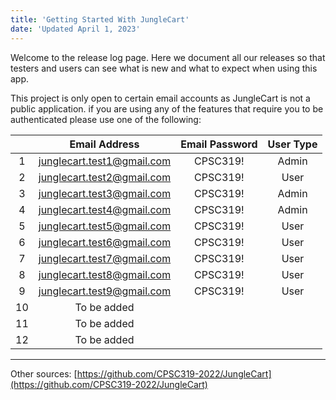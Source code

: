 ```yaml
---
title: 'Getting Started With JungleCart'
date: 'Updated April 1, 2023'
---
```


Welcome to the release log page.
Here we document all our releases so that testers and users can see what is new and what to expect when using this app.

This project is only open to certain email accounts as JungleCart is not a public application. if you are using any of the features that require you to be authenticated please use one of the following:

| | Email Address | Email Password | User Type
|:-:|:-:|:-:|:-:|
1 | junglecart.test1@gmail.com | CPSC319! | Admin
2 | junglecart.test2@gmail.com | CPSC319! | User
3 | junglecart.test3@gmail.com | CPSC319! | Admin
4 | junglecart.test4@gmail.com | CPSC319! | Admin
5 | junglecart.test5@gmail.com | CPSC319! | User
6 | junglecart.test6@gmail.com | CPSC319! | User
7 | junglecart.test7@gmail.com | CPSC319! | User
8 | junglecart.test8@gmail.com | CPSC319! | User
9 | junglecart.test9@gmail.com | CPSC319! | User
10 | To be added 
11 | To be added 
12 | To be added 
---

Other sources:
[https://github.com/CPSC319-2022/JungleCart](https://github.com/CPSC319-2022/JungleCart)
